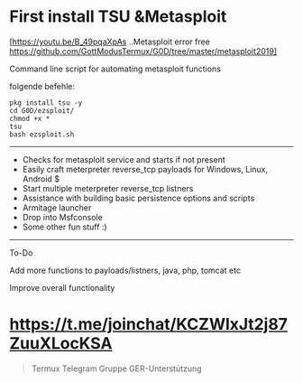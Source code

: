 # First install TSU &Metasploit
[https://youtu.be/B_49pqaXpAs ..Metasploit error free
https://github.com/GottModusTermux/G0D/tree/master/metasploit2019]

Command line script for automating metasploit functions

folgende befehle:

    pkg install tsu -y
    cd G0D/ezsploit/
    chmod +x *
    tsu
    bash ezsploit.sh

__________
- Checks for metasploit service and starts if not present
- Easily craft meterpreter reverse_tcp payloads for Windows, Linux, Android $
- Start multiple meterpreter reverse_tcp listners
- Assistance with building basic persistence options and scripts
- Armitage launcher
- Drop into Msfconsole
- Some other fun stuff :)

------------------------------------------

To-Do

Add more functions to payloads/listners, java, php, tomcat etc

Improve overall functionality

# https://t.me/joinchat/KCZWlxJt2j87ZuuXLocKSA
>Termux Telegram Gruppe GER-Unterstützung 
